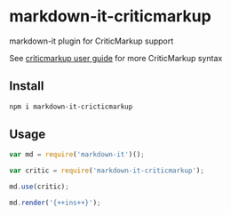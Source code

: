 # markdown-it-criticmarkup

markdown-it plugin for CriticMarkup support

See [criticmarkup user guide](http://criticmarkup.com/users-guide.php) for more CriticMarkup syntax

## Install

```bash
npm i markdown-it-cricticmarkup
```

## Usage

```js
var md = require('markdown-it')();

var critic = require('markdown-it-criticmarkup');

md.use(critic);

md.render('{++ins++}');
```
